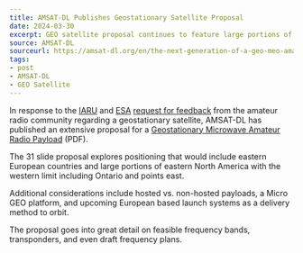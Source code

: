 ```yaml
---
title: AMSAT-DL Publishes Geostationary Satellite Proposal
date: 2024-03-30
excerpt: GEO satellite proposal continues to feature large portions of North America.
source: AMSAT-DL
sourceurl: https://amsat-dl.org/en/the-next-generation-of-a-geo-meo-amateur-radio-payload/
tags:
- post
- AMSAT-DL
- GEO Satellite
---
```

In response to the [IARU](https://www.iaru.org/) and [ESA](https://www.esa.int/) [request for feedback](https://www.youtube.com/watch?v=q5TYe4uBN6U) from the amateur radio community regarding a geostationary satellite, AMSAT-DL has published an extensive proposal for a [Geostationary Microwave Amateur Radio Payload](https://amsat-dl.org/wp-content/uploads/2024/03/AMSAT-DL_Proposal-Geo-Payload_final.pdf) (PDF).

The 31 slide proposal explores positioning that would include eastern European countries and large portions of eastern North America with the western limit including Ontario and points east. 

Additional considerations include hosted vs. non-hosted payloads, a Micro GEO platform, and upcoming European based launch systems as a delivery method to orbit. 

The proposal goes into great detail on feasible frequency bands, transponders, and even draft frequency plans.